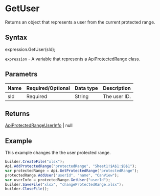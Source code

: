 # GetUser

Returns an object that represents a user from the current protected range.

## Syntax

expression.GetUser(sId);

`expression` - A variable that represents a [ApiProtectedRange](../ApiProtectedRange.md) class.

## Parametrs

| **Name** | **Required/Optional** | **Data type** | **Description** |
| ------------- | ------------- | ------------- | ------------- |
| sId | Required | String | The user ID. |

## Returns

[ApiProtectedRangeUserInfo](../../ApiProtectedRangeUserInfo/ApiProtectedRangeUserInfo.md) &#124; null

## Example

This example changes the the user protected range.

```javascript
builder.CreateFile("xlsx");
Api.AddProtectedRange("protectedRange", "Sheet1!$A$1:$B$1");
var protectedRange = Api.GetProtectedRange("protectedRange");
protectedRange.AddUser("userId", "name", "CanView");
var userInfo = protectedRange.GetUser("userId");
builder.SaveFile("xlsx", "changeProtectedRange.xlsx");
builder.CloseFile();
```